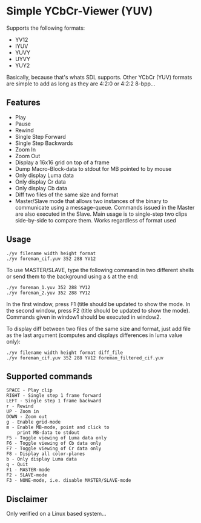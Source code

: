 Simple YCbCr-Viewer (YUV)
=========================

Supports the following formats:

- YV12
- IYUV
- YUVY
- UYVY
- YUY2

Basically, because that's whats SDL supports.
Other YCbCr (YUV) formats are simple to add as long as
they are 4:2:0 or 4:2:2 8-bpp...

Features
--------

- Play
- Pause
- Rewind
- Single Step Forward
- Single Step Backwards
- Zoom In
- Zoom Out
- Display a 16x16 grid on top of a frame
- Dump Macro-Block-data to stdout for MB pointed
  to by mouse
- Only display Luma data
- Only display Cr data
- Only display Cb data
- Diff two files of the same size and format
- Master/Slave mode that allows two instances of
  the binary to communicate using a message-queue.
  Commands issued in the Master are also executed
  in the Slave. Main usage is to single-step two clips
  side-by-side to compare them. Works regardless of
  format used

Usage
-----

    ./yv filename width height format
    ./yv foreman_cif.yuv 352 288 YV12

To use MASTER/SLAVE, type the following
command in two different shells or send them to
the background using a `&` at the end:

    ./yv foreman_1.yuv 352 288 YV12
    ./yv foreman_2.yuv 352 288 YV12

In the first window, press F1 (title should be updated
to show the mode. In the second window, press F2
(title should be updated to show the mode).
Commands given in window1 should be executed in window2.

To display diff between two files of the same size
and format, just add file as the last argument
(computes and displays differences in luma value only):

    ./yv filename width height format diff_file
    ./yv foreman_cif.yuv 352 288 YV12 foreman_filtered_cif.yuv

Supported commands
------------------

    SPACE - Play clip
    RIGHT - Single step 1 frame forward
    LEFT - Single step 1 frame backward
    r - Rewind
    UP - Zoom in
    DOWN - Zoom out
    g - Enable grid-mode
    m - Enable MB-mode, point and click to
        print MB-data to stdout
    F5 - Toggle viewing of Luma data only
    F6 - Toggle viewing of Cb data only
    F7 - Toggle viewing of Cr data only
    F8 - Display all color-planes
    b - Only display Luma data
    q - Quit
    F1 - MASTER-mode
    F2 - SLAVE-mode
    F3 - NONE-mode, i.e. disable MASTER/SLAVE-mode

Disclaimer
----------

Only verified on a Linux based system...
